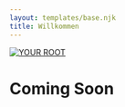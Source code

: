 ```yaml
---
layout: templates/base.njk
title: Willkommen
---
```



[![YOUR ROOT](/_assets/images/YR-Logo-neg.svg)](/_assets/images/YR-Logo-neg.svg)
# Coming Soon

